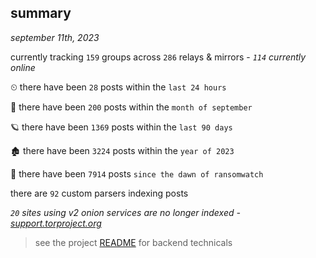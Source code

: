 
## summary
_september 11th, 2023_

currently tracking `159` groups across `286` relays & mirrors - _`114` currently online_

⏲ there have been `28` posts within the `last 24 hours`

🦈 there have been `200` posts within the `month of september`

🪐 there have been `1369` posts within the `last 90 days`

🏚 there have been `3224` posts within the `year of 2023`

🦕 there have been `7914` posts `since the dawn of ransomwatch`

there are `92` custom parsers indexing posts

_`20` sites using v2 onion services are no longer indexed - [support.torproject.org](https://support.torproject.org/onionservices/v2-deprecation/)_

> see the project [README](https://github.com/joshhighet/ransomwatch#ransomwatch--) for backend technicals
